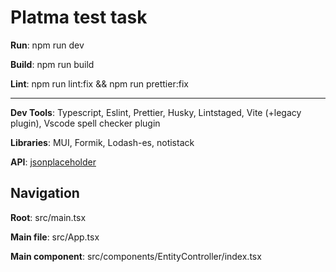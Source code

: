 # Platma test task

**Run**: npm run dev

**Build**: npm run build

**Lint**: npm run lint:fix && npm run prettier:fix

---

**Dev Tools**: Typescript, Eslint, Prettier, Husky, Lintstaged, Vite (+legacy plugin), Vscode spell checker plugin

**Libraries**: MUI, Formik, Lodash-es, notistack

**API**: [jsonplaceholder](https://jsonplaceholder.typicode.com/)

## Navigation

**Root**: src/main.tsx

**Main file**: src/App.tsx

**Main component**: src/components/EntityController/index.tsx
